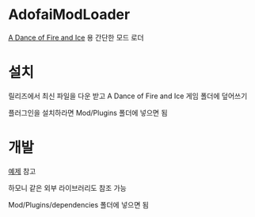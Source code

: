 # AdofaiModLoader

[A Dance of Fire and Ice](https://store.steampowered.com/app/977950/A_Dance_of_Fire_and_Ice/) 용 간단한 모드 로더

# 설치

릴리즈에서 최신 파일을 다운 받고 A Dance of Fire and Ice 게임 폴더에 덮어쓰기

플러그인을 설치하라면 Mod/Plugins 폴더에 넣으면 됨

# 개발

[예제](https://github.com/green1052/AdofaiModLoader/tree/main/AdofaiModLoader.Example) 참고

하모니 같은 외부 라이브러리도 참조 가능

Mod/Plugins/dependencies 폴더에 넣으면 됨
